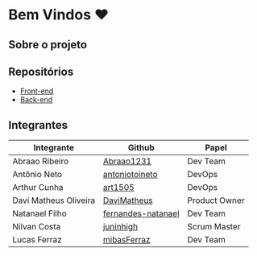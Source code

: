 # Bem Vindos ❤️

## Sobre o projeto
## Repositórios
- [Front-end](https://github.com/fga-eps-mds/2020.2-CheeryUP-FrontEnd)
- [Back-end](https://github.com/fga-eps-mds/2020.2-CheeryUP)
## Integrantes

|Integrante | Github | Papel |
|-|-|-|
| Abraao Ribeiro | [Abraao1231](https://github.com/Abraao1231) | Dev Team | 
| Antônio Neto| [antoniotoineto](https://github.com/antoniotoineto) | DevOps |
| Arthur Cunha | [art1505](https://github.com/art1505) | DevOps |
| Davi Matheus Oliveira | [DaviMatheus](https://github.com/DaviMatheus) | Product Owner |
| Natanael Filho | [fernandes-natanael](https://github.com/fernandes-natanael) | Dev Team |
| Nilvan Costa | [juninhigh](https://github.com/juninhigh) | Scrum Master |
| Lucas Ferraz | [mibasFerraz](https://github.com/mibasFerraz) | Dev Team |